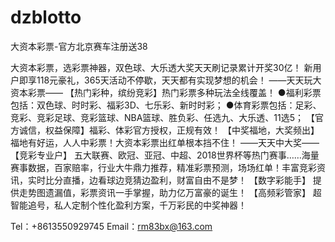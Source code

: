 # dzblotto
大资本彩票-官方北京赛车注册送38

大资本彩票，选彩票神器，双色球、大乐透大奖天天刷记录累计开奖30亿！
新用户即享118元豪礼，365天活动不停歇，天天都有实现梦想的机会！
——天天玩大资本彩票——
【热门彩种，缤纷竞彩】热门彩票多种玩法全线覆盖！
●福利彩票包括：双色球、时时彩、福彩3D、七乐彩、新时时彩；
●体育彩票包括：足彩、竞彩、竞彩足球、竞彩篮球、NBA篮球、胜负彩、任选九、大乐透、11选5；
【官方诚信，权益保障】福彩、体彩官方授权，正规有效！
【中奖福地，大奖频出】福地有好运，人人中彩票！大资本彩票出红单根本挡不住！
——天天中大奖——
【竞彩专业户】
五大联赛、欧冠、亚冠、中超、2018世界杯等热门赛事……海量赛事数据，百家赔率，行业大牛鼎力推荐，精准彩票预测，场场红单！丰富竞彩资讯，实时比分直播，边看球边竞猜边盈利，财富自由不是梦！
【数字彩能手】
提供走势图遗漏值，彩票资讯一手掌握，助力亿万富豪的诞生！
【高频彩管家】
超智能追号，私人定制个性化盈利方案，千万彩民的中奖神器！

Tel：+8613550929745
Email：rm83bx@163.com
